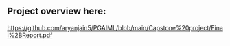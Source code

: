 ## Project overview here:
https://github.com/aryanjain5/PGAIML/blob/main/Capstone%20project/Final%2BReport.pdf
